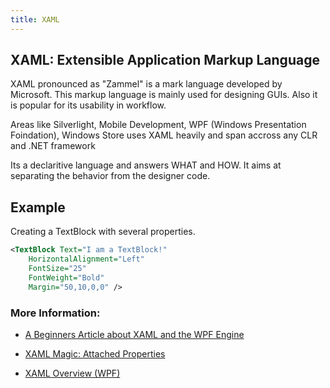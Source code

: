 ```yaml
---
title: XAML
---
```

## XAML: Extensible Application Markup Language

XAML pronounced as "Zammel" is a mark language developed by Microsoft. This markup language is mainly used for designing GUIs. Also it is popular for its usability in workflow. 

Areas like Silverlight, Mobile Development, WPF (Windows Presentation Foindation), Windows Store uses XAML heavily and span accross any CLR and .NET framework

Its a declaritive language and answers WHAT and HOW. It aims at separating the behavior from the designer code.

## Example
Creating a TextBlock with several properties.
```xml
<TextBlock Text="I am a TextBlock!" 
	HorizontalAlignment="Left" 
	FontSize="25" 
	FontWeight="Bold" 
	Margin="50,10,0,0" />
```

### More Information:

* [A Beginners Article about XAML and the WPF Engine](http://www.c-sharpcorner.com/UploadFile/logisimo/a-beginners-article-about-xaml-and-the-wpf-engine/)

* [XAML Magic: Attached Properties](http://www.codemag.com/article/1405061)

* [XAML Overview (WPF)](https://docs.microsoft.com/en-us/dotnet/framework/wpf/advanced/xaml-overview-wpf)
